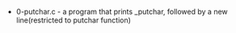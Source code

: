   - 0-putchar.c - a program that prints _putchar, followed by a new line(restricted to putchar function)
